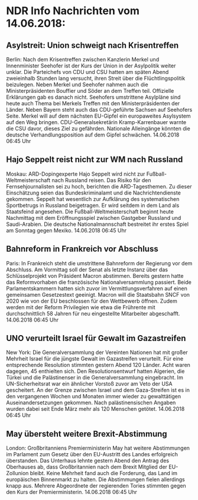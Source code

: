 # NDR Info Nachrichten vom 14.06.2018:


## Asylstreit: Union schweigt nach Krisentreffen
Berlin: Nach dem Krisentreffen zwischen Kanzlerin Merkel und Innenminister Seehofer ist der Kurs der Union in der Asylpolitik weiter unklar. Die Parteichefs von CDU und CSU hatten am späten Abend zweieinhalb Stunden lang versucht, ihren Streit über die Flüchtlingspolitik beizulegen. Neben Merkel und Seehofer nahmen auch die Ministerpräsidenten Bouffier und Söder an dem Treffen teil. Offizielle Erklärungen gab es danach nicht. Seehofers umstrittene Asylpläne sind heute auch Thema bei Merkels Treffen mit den Ministerpräsidenten der Länder. Neben Bayern steht auch das CDU-geführte Sachsen auf Seehofers Seite. Merkel will auf dem nächsten EU-Gipfel ein europaweites Asylsystem auf den Weg bringen. CDU-Generalsekretärin Kramp-Karrenbauer warnte die CSU davor, dieses Ziel zu gefährden. Nationale Alleingänge könnten die deutsche Verhandlungsposition auf dem Gipfel schwächen. 14.06.2018 06:45 Uhr 

## Hajo Seppelt reist nicht zur WM nach Russland
Moskau: ARD-Dopingexperte Hajo Seppelt wird nicht zur Fußball-Weltmeisterschaft nach Russland reisen. Das Risiko für den Fernsehjournalisten sei zu hoch, berichten die ARD-Tagesthemen. Zu dieser Einschätzung seien das Bundeskriminalamt und die Nachrichtendienste gekommen. Seppelt hat wesentlich zur Aufklärung des systematischen Sportbetrugs in Russland beigetragen. Er wird seitdem in dem Land als Staatsfeind angesehen. Die Fußball-Weltmeisterschaft beginnt heute Nachmittag mit dem Eröffnungsspiel zwischen Gastgeber Russland und Saudi-Arabien. Die deutsche Nationalmannschaft bestreitet ihr erstes Spiel am Sonntag gegen Mexiko. 14.06.2018 06:45 Uhr 

## Bahnreform in Frankreich vor Abschluss
Paris: In Frankreich steht die umstrittene Bahnreform der Regierung vor dem Abschluss. Am Vormittag soll der Senat als letzte Instanz über das Schlüsselprojekt von Präsident Macron abstimmen. Bereits gestern hatte das Reformvorhaben die französische Nationalversammlung passiert. Beide Parlamentskammern hatten sich zuvor im Vermittlungsverfahren auf einen gemeinsamen Gesetzestext geeinigt. Macron will die Staatsbahn SNCF von 2020 wie von der EU beschlossen für den Wettbewerb öffnen. Zudem werden mit der Reform Privilegien wie etwa die Frührente mit durchschnittlich 58 Jahren für neu eingestellte Mitarbeiter abgeschafft. 14.06.2018 06:45 Uhr 

## UNO verurteilt Israel für Gewalt im Gazastreifen
New York: Die Generalversammlung der Vereinten Nationen hat mit großer Mehrheit Israel für die jüngste Gewalt im Gazastreifen verurteilt. Für eine entsprechende Resolution stimmten gestern Abend 120 Länder. Acht waren dagegen, 45 enthielten sich. Den Resolutionsentwurf hatten Algerien, die Türkei und die Palästinenser in die Generalversammlung eingebracht. Im UN-Sicherheitsrat war ein ähnlicher Vorstoß zuvor am Veto der USA gescheitert. An der Grenze zwischen Israel und dem Gaza-Streifen ist es in den vergangenen Wochen und Monaten immer wieder zu gewalttätigen Auseinandersetzungen gekommen. Nach palästinensischen Angaben wurden dabei seit Ende März mehr als 120 Menschen getötet. 14.06.2018 06:45 Uhr 

## May übersteht weitere Brexit-Abstimmung
London:		Großbritanniens Premierministerin May hat weitere Abstimmungen im Parlament zum Gesetz über den EU-Austritt des Landes erfolgreich überstanden. Das Unterhaus lehnte gestern Abend den Antrag des Oberhauses ab, dass Großbritannien nach dem Brexit Mitglied der EU-Zollunion bleibt. Keine Mehrheit fand auch die Forderung, das Land im europäischen Binnenmarkt zu halten. Die Abstimmungen fielen allerdings knapp aus. Mehrere Abgeordnete der regierenden Tories stimmten gegen den Kurs der Premierministerin. 14.06.2018 06:45 Uhr 
